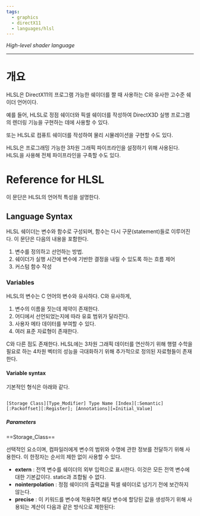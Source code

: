 ```yaml
---
tags:
  - graphics
  - directX11
  - languages/hlsl
---
```


_High-level shader language_

---

# 개요

HLSL은 DirectX11의 프로그램 가능한 쉐이더를 짤 때 사용하는 C와 유사한 고수준 쉐이더 언어이다.

예를 들어, HLSL로 정점 쉐이더와 픽셀 쉐이더를 작성하여 DirectX3D 실행 프로그램의 렌더링 기능을 구현하는 데에 사용할 수 있다.

또는 HLSL로 컴퓨트 쉐이더를 작성하여 물리 시뮬레이션을 구현할 수도 있다.

HLSL은 프로그래밍 가능한 3차원 그래픽 파이프라인을 설정하기 위해 사용된다. HLSL을 사용해 전체 파이프라인을 구축할 수도 있다.

# Reference for HLSL

이 문단은 HLSL의 언어적 특성을 설명한다.

## Language Syntax

HLSL 쉐이더는 변수와 함수로 구성되며, 함수는 다시 구문(statement)들로 이루어진다. 이 문단은 다음의 내용을 포함한다.

1. 변수를 정의하고 선언하는 방법.
2. 쉐이더가 실행 시간에 변수에 기반한 결정을 내릴 수 있도록 하는 흐름 제어
3. 커스텀 함수 작성

### Variables

HLSL의 변수는 C 언어의 변수와 유사하다.
C와 유사하게,

1. 변수의 이름을 짓는데 제약이 존재한다.
2. 어디에서 선언되었는지에 따라 유효 범위가 달라진다.
3. 사용자 메타 데이터를 부여할 수 있다.
4. 여러 표준 자료형이 존재한다.

C와 다른 점도 존재한다. HLSL에는 3차원 그래픽 데이터를 연산하기 위해 행렬 수학을 필요로 하는 4차원 벡터의 성능을 극대화하기 위해 추가적으로 정의된 자료형들이 존재한다.

#### Variable syntax

기본적인 형식은 아래와 같다.

```text

[Storage Class][Type_Modifier] Type Name [Index][:Semantic][:Packoffset][:Register]; [Annotations][=Initial_Value]

```

##### Parameters

==Storage_Class==

선택적인 요소이며, 컴파일러에게 변수의 범위와 수명에 관한 정보를 전달하기 위해 사용한다. 이 한정자는 순서의 제한 없이 사용할 수 있다.

- **extern** : 전역 변수를 쉐이더의 외부 입력으로 표시한다. 이것은 모든 전역 변수에 대한 기본값이다. static과 조합될 수 없다.
- **nointerpolation** : 정점 쉐이더의 출력값을 픽셀 쉐이더로 넘기기 전에 보간하지 않는다.
- **precise** : 이 키워드를 변수에 적용하면 해당 변수에 할당된 값을 생성하기 위해 사용되는 계산이 다음과 같은 방식으로 제한된다:
